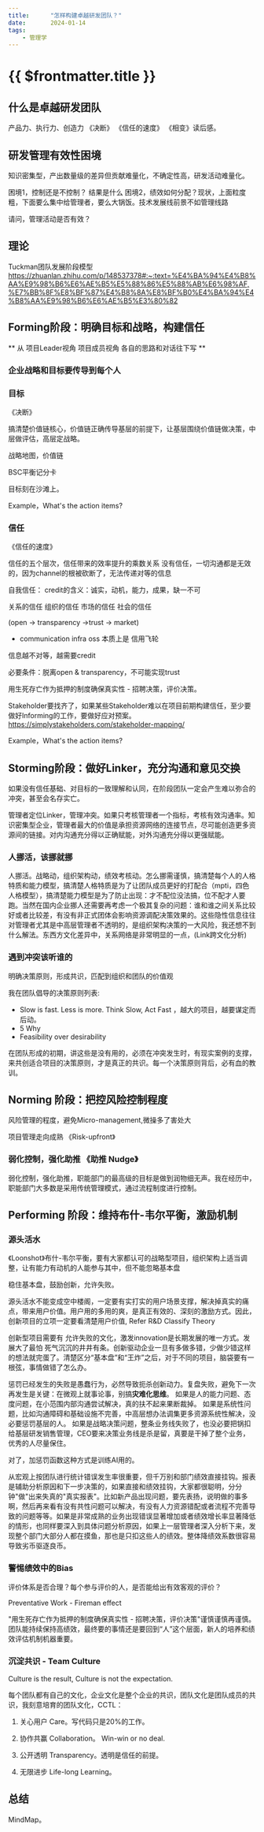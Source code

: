 ```yaml
---
title:      "怎样构建卓越研发团队？"
date:       2024-01-14
tags:
    - 管理学
---
```


# {{ $frontmatter.title }}


## 什么是卓越研发团队

产品力、执行力、创造力
《决断》 《信任的速度》 《相变》读后感。

## 研发管理有效性困境

知识密集型，产出数量级的差异但贡献难量化，不确定性高，研发活动难量化。

困境1，控制还是不控制？ 结果是什么
困境2，绩效如何分配？现状，上面粒度粗，下面要么集中给管理者，要么大锅饭。技术发展线前景不如管理线路

请问，管理活动是否有效？

## 理论

Tuckman团队发展阶段模型
https://zhuanlan.zhihu.com/p/148537378#:~:text=%E4%BA%94%E4%B8%AA%E9%98%B6%E6%AE%B5%E5%88%86%E5%88%AB%E6%98%AF,%E7%BB%8F%E8%BF%87%E4%B8%8A%E8%BF%B0%E4%BA%94%E4%B8%AA%E9%98%B6%E6%AE%B5%E3%80%82


## Forming阶段：明确目标和战略，构建信任

** 从 项目Leader视角 项目成员视角 各自的思路和对话往下写 **

### 企业战略和目标要传导到每个人

### 目标


《决断》

搞清楚价值链核心，价值链正确传导基层的前提下，让基层围绕价值链做决策，中层做评估，高层定战略。

战略地图，价值链

BSC平衡记分卡

目标刻在沙滩上。

Example，What's the action items?

### 信任

《信任的速度》

信任的五个层次，信任带来的效率提升的乘数关系
没有信任，一切沟通都是无效的，因为channel的根被砍断了，无法传递对等的信息

自我信任：
credit的含义：诚实，动机，能力，成果，缺一不可

关系的信任
组织的信任
市场的信任
社会的信任

(open -> transparency ->trust -> market)
* communication
infra oss 本质上是 信用飞轮

信息越不对等，越需要credit

必要条件：脱离open & transparency，不可能实现trust

用生死存亡作为抵押的制度确保真实性 - 招聘决策，评价决策。

Stakeholder要找齐了，如果某些Stakeholder难以在项目前期构建信任，至少要做好Informing的工作，要做好应对预案。
https://simplystakeholders.com/stakeholder-mapping/

Example，What's the action items?

## Storming阶段：做好Linker，充分沟通和意见交换

如果没有信任基础、对目标的一致理解和认同，在阶段团队一定会产生难以弥合的冲突，甚至会名存实亡。

管理者定位Linker，管理冲突。如果只考核管理者一个指标，考核有效沟通率。知识密集型企业，管理者最大的价值是承担资源网络的连接节点，尽可能创造更多资源间的链接。对内沟通充分得以正确赋能，对外沟通充分得以更强赋能。

### 人挪活，该挪就挪
人挪活。战略动，组织架构动，绩效考核动。怎么挪需谨慎，搞清楚每个人的人格特质和能力模型，搞清楚人格特质是为了让团队成员更好的打配合（mpti，四色人格模型），搞清楚能力模型是为了防止出现：才不配位没法搞，位不配才人要跑。当然在国内企业挪人还需要再考虑一个极其复杂的问题：谁和谁之间关系比较好或者比较差，有没有非正式团体会影响资源调配决策效果的。这些隐性信息往往对管理者尤其是中高层管理者不透明的，是组织架构决策的一大风险，我还想不到什么解法。东西方文化差异中，关系网络是非常明显的一点，(Link跨文化分析)

### 遇到冲突该听谁的

明确决策原则，形成共识，匹配到组织和团队的价值观

我在团队倡导的决策原则列表:
- Slow is fast. Less is more. Think Slow, Act Fast ，越大的项目，越要谋定而后动。
- 5 Why
- Feasibility over desirability

在团队形成的初期，讲这些是没有用的，必须在冲突发生时，有现实案例的支撑，来共创适合项目的决策原则，才是真正的共识。每一个决策原则背后，必有血的教训。

## Norming 阶段：把控风险控制程度

风险管理的程度，避免Micro-management,微操多了害处大

项目管理走向成熟
《Risk-upfront》

### 弱化控制，强化助推 《助推 Nudge》
弱化控制，强化助推，职能部门的最高级的目标是做到润物细无声。我在经历中，职能部门大多数是采用传统管理模式，通过流程制度进行控制。

## Performing 阶段：维持布什-韦尔平衡，激励机制

### 源头活水

《Loonshot》布什-韦尔平衡，要有大家都认可的战略型项目，组织架构上适当调整，让有能力有动机的人能参与其中，但不能忽略基本盘

稳住基本盘，鼓励创新，允许失败。

源头活水不能变成空中楼阁，一定要有实打实的用户场景支撑，解决掉真实的痛点，带来用户价值。用户用的多用的爽，是真正有效的、深刻的激励方式。因此，创新项目的立项一定要看清楚用户价值, Refer R&D Classify Theory

创新型项目需要有 允许失败的文化，激发innovation是长期发展的唯一方式。发展大了最怕 死气沉沉的井井有条。创新驱动企业一旦有多做多错，少做少错这样的想法就完蛋了。清楚区分“基本盘”和“王炸”之后，对于不同的项目，脑袋要有一根弦，事情做错了怎么办。

惩罚已经发生的失败是愚蠢行为，必然导致扼杀创新动力。复盘失败，避免下一次再发生是关键：在微观上就事论事，别搞**灾难化思维**。
如果是人的能力问题、态度问题，在小范围内部沟通尝试解决，真的扶不起来果断裁掉。
如果是系统性问题，比如沟通障碍和基础设施不完善，中高层想办法调集更多资源系统性解决，没必要惩罚基层的人。
如果是战略决策问题，整条业务线失败了，也没必要把锅扣给基层研发销售管理，CEO要来决策业务线是杀是留，真要是干掉了整个业务，优秀的人尽量保住。

对了，加惩罚函数这种方式是训练AI用的。

从宏观上按团队进行统计错误发生率很重要，但千万别和部门绩效直接挂钩。报表是辅助分析原因和下一步决策的，如果直接和绩效挂钩，大家都很聪明，分分钟"做"出来失真的"真实报表"。比如新产品出现问题，要先表扬，说明做的事多啊，然后再来看有没有共性问题可以解决，有没有人力资源错配或者流程不完善导致的问题等等。如果是非常成熟的业务出现错误显著增加或者绩效增长率显著降低的情形，也同样要深入到具体问题分析原因，如果上一层管理者深入分析下来，发现整个部门大部分人都在摸鱼，那也是只扣这些人的绩效。整体降绩效系数很容易导致劣币驱逐良币。

### 警惕绩效中的Bias

评价体系是否合理？每个参与评价的人，是否能给出有效客观的评价？

Preventative Work - Fireman effect

"用生死存亡作为抵押的制度确保真实性 - 招聘决策，评价决策"谨慎谨慎再谨慎。团队能持续保持高绩效，最终要的事情还是要回到“人”这个层面，新人的培养和绩效评估机制机器重要。

### 沉淀共识 - Team Culture

Culture is the result, Culture is not the expectation.

每个团队都有自己的文化，企业文化是整个企业的共识，团队文化是团队成员的共识，我刻意培育的团队文化，CCTL：

1. 关心用户 Care。写代码只是20%的工作。

2. 协作共赢 Collaboration。 Win-win or no deal.

3. 公开透明 Transparency。透明是信任的前提。

4. 无限进步 Life-long Learning。

## 总结

MindMap。